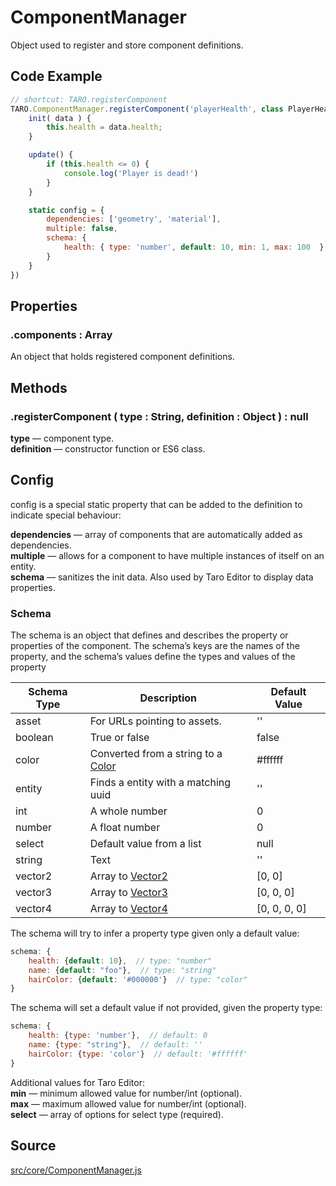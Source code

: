 # ComponentManager
Object used to register and store component definitions.

## Code Example
```javascript
// shortcut: TARO.registerComponent
TARO.ComponentManager.registerComponent('playerHealth', class PlayerHealth {
	init( data ) {
		this.health = data.health;
	}

	update() {
		if (this.health <= 0) {
			console.log('Player is dead!')
		}
	}

	static config = {
		dependencies: ['geometry', 'material'],
		multiple: false,
		schema: {
			health: { type: 'number', default: 10, min: 1, max: 100  }
		}
	}
})
```

## Properties

### .<a>components</a> : <span class="param">Array</span>
An object that holds registered component definitions.

## Methods

### .<a>registerComponent</a> ( type : <span class="param">String</span>, definition : <span class="param">Object</span> ) : <span class="param">null</span>
**type** — component type.<br>
**definition** — constructor function or ES6 class.

## Config
config is a special static property that can be added to the definition to indicate special behaviour:

**dependencies** — array of components that are automatically added as dependencies.<br>
**multiple** — allows for a component to have multiple instances of itself on an entity.<br>
**schema** — sanitizes the init data. Also used by Taro Editor to display data properties.

### Schema
The schema is an object that defines and describes the property or properties of the component. The schema’s keys are the names of the property, and the schema’s values define the types and values of the property

| Schema Type | Description | Default Value |
| ----------- | ----------- | ----------- |
| asset | For URLs pointing to assets. | '' |
| boolean   | True or false | false |
| color   | Converted from a string to a [Color](https://threejs.org/docs/#api/en/math/Color) | #ffffff |
| entity   | Finds a entity with a matching uuid | '' |
| int | A whole number | 0 |
| number | A float number | 0 |
| select   | Default value from a list | null |
| string | Text | '' |
| vector2 | Array to [Vector2](https://threejs.org/docs/#api/en/math/Vector2) | [0, 0] |
| vector3 | Array to [Vector3](https://threejs.org/docs/#api/en/math/Vector3) | [0, 0, 0] |
| vector4 | Array to [Vector4](https://threejs.org/docs/#api/en/math/Vector4) | [0, 0, 0, 0] |

The schema will try to infer a property type given only a default value:
```javascript
schema: {
	health: {default: 10},  // type: "number"
	name: {default: "foo"},  // type: "string"
	hairColor: {default: '#000000'}  // type: "color"
}
```
The schema will set a default value if not provided, given the property type:
```javascript
schema: {
	health: {type: 'number'},  // default: 0
	name: {type: "string"},  // default: ''
	hairColor: {type: 'color'}  // default: '#ffffff'
}
```

Additional values for Taro Editor:<br>
**min** — minimum allowed value for number/int (optional).<br>
**max** — maximum allowed value for number/int (optional).<br>
**select** — array of options for select type (required).

## Source
[src/core/ComponentManager.js](https://github.com/Cloud9c/taro/blob/master/src/core/ComponentManager.js)